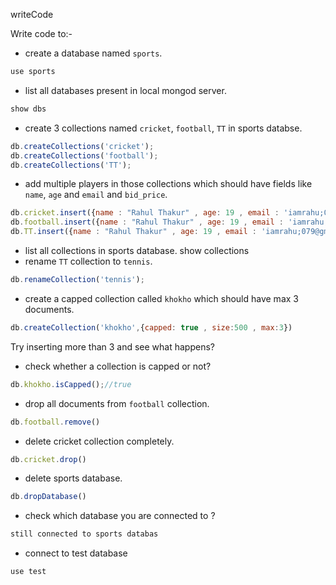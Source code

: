 writeCode

Write code to:-

- create a database named `sports`.
```js
use sports 
```
- list all databases present in local mongod server.
```js
show dbs
```

- create 3 collections named `cricket`, `football`, `TT` in sports databse.
```js
db.createCollections('cricket');
db.createCollections('football');
db.createCollections('TT');
```

- add multiple players in those collections which should have fields like `name`, `age` and `email` and `bid_price`.
```js
db.cricket.insert({name : "Rahul Thakur" , age: 19 , email : 'iamrahu;079@gmail.com',bid_price : '1cr'})
db.football.insert({name : "Rahul Thakur" , age: 19 , email : 'iamrahu;079@gmail.com',bid_price : '1cr'})
db.TT.insert({name : "Rahul Thakur" , age: 19 , email : 'iamrahu;079@gmail.com',bid_price : '1cr'})
```

- list all collections in sports database.
show collections
- rename `TT` collection to `tennis`.
```js
db.renameCollection('tennis');
```
- create a capped collection called `khokho` which should have max 3 documents.

```js
db.createCollection('khokho',{capped: true , size:500 , max:3})
```
  Try inserting more than 3 and see what happens?
- check whether a collection is capped or not?
```js
db.khokho.isCapped();//true
```
- drop all documents from `football` collection.
```js
db.football.remove()
```
- delete cricket collection completely.
```js
db.cricket.drop()
```
- delete sports database.
```js
db.dropDatabase()
```
- check which database you are connected to ?
```js
still connected to sports databas
```
- connect to test database
```js
use test
```
